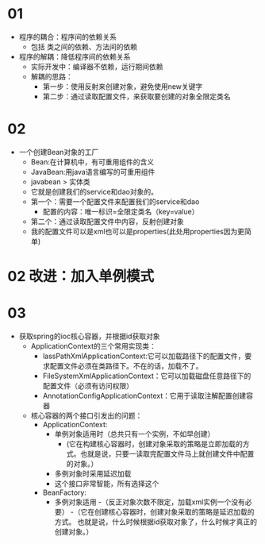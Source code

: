 # 01
- 程序的耦合：程序间的依赖关系
  - 包括 类之间的依赖、方法间的依赖
- 程序的解耦：降低程序间的依赖关系
  - 实际开发中：编译器不依赖，运行期间依赖
  - 解耦的思路：
    - 第一步：使用反射来创建对象，避免使用new关键字
    - 第二步：通过读取配置文件，来获取要创建的对象全限定类名
# 02
- 一个创建Bean对象的工厂
   - Bean:在计算机中，有可重用组件的含义
   - JavaBean:用java语言编写的可重用组件
    - javabean > 实体类
    - 它就是创建我们的service和dao对象的。
    - 第一个：需要一个配置文件来配置我们的service和dao
      - 配置的内容：唯一标识=全限定类名（key=value）
    - 第二个：通过读取配置文件中内容，反射创建对象
    - 我的配置文件可以是xml也可以是properties(此处用properties因为更简单)
# 02 改进：加入单例模式
# 03 
- 获取spring的ioc核心容器，并根据id获取对象
  - ApplicationContext的三个常用实现类：
     - lassPathXmlApplicationContext:它可以加载路径下的配置文件，要求配置文件必须在类路径下。不在的话，加载不了。
     - FileSystemXmlApplicationContext：它可以加载磁盘任意路径下的配置文件（必须有访问权限）
     - AnnotationConfigApplicationContext：它用于读取注解配置创建容器
  - 核心容器的两个接口引发出的问题：
     - ApplicationContext:
       - 单例对象适用时（总共只有一个实例，不如早创建）
          - (它在构建核心容器时，创建对象采取的策略是立即加载的方式。也就是说，只要一读取完配置文件马上就创建文件中配置的对象。）
       - 多例对象时采用延迟加载
       - 这个接口非常智能，所有选择这个
     - BeanFactory:
        - 多例对象适用
         -（反正对象次数不限定，加载xml实例一个没有必要）
         -（它在创建核心容器时，创建对象采取的策略是延迟加载的方式。
           也就是说，什么时候根据id获取对象了，什么时候才真正的创建对象。）
     
